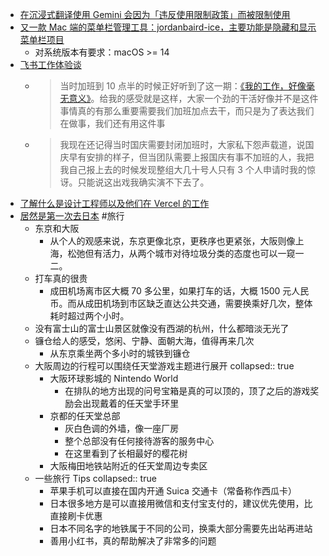 - [在沉浸式翻译使用 Gemini 会因为「违反使用限制政策」而被限制使用](https://twitter.com/luoleiorg/status/1774641029553013157)
- [又一款 Mac 端的菜单栏管理工具：jordanbaird-ice，主要功能是隐藏和显示菜单栏项目](https://github.com/jordanbaird/Ice)
	- 对系统版本有要求：macOS >= 14
- [飞书工作体验谈](https://www.v2ex.com/t/1028575)
	- > 当时加班到 10 点半的时候正好听到了这一期：[《我的工作，好像毫无意义》](https://www.gcores.com/radios/167783)。给我的感受就是这样，大家一个劲的干活好像并不是这件事情真的有那么重要需要我们加班加点去干，而只是为了表达我们在做事，我们还有用这件事
	- > 我现在还记得当时国庆需要封闭加班时，大家私下怨声载道，说国庆早有安排的样子，但当团队需要上报国庆有事不加班的人，我把我自己报上去的时候发现整组大几十号人只有 3 个人申请时我的惊讶。只能说这出戏我确实演不下去了。
- [了解什么是设计工程师以及他们在 Vercel 的工作](https://vercel.com/blog/design-engineering-at-vercel)
- [居然是第一次去日本](https://houjoe.notion.site/566f85f89b34475f8ce68697bf172b61) #旅行
	- 东京和大阪
		- 从个人的观感来说，东京更像北京，更秩序也更紧张，大阪则像上海，松弛但有活力，从两个城市对待垃圾分类的态度也可以一窥一二。
	- 打车真的很贵
		- 成田机场离市区大概 70 多公里，如果打车的话，大概 1500 元人民币。而从成田机场到市区缺乏直达公共交通，需要换乘好几次，整体耗时超过两个小时。
	- 没有富士山的富士山景区就像没有西湖的杭州，什么都暗淡无光了
	- 镰仓给人的感受，悠闲、宁静、面朝大海，值得再来几次
		- 从东京乘坐两个多小时的城铁到镰仓
	- 大阪周边的行程可以围绕任天堂游戏主题进行展开
	  collapsed:: true
		- 大阪环球影城的 Nintendo World
			- 在排队的地方出现的问号宝箱是真的可以顶的，顶了之后的游戏奖励会出现戴着的任天堂手环里
		- 京都的任天堂总部
			- 灰白色调的外墙，像一座厂房
			- 整个总部没有任何接待游客的服务中心
			- 在这里看到了长相最好的樱花树
		- 大阪梅田地铁站附近的任天堂周边专卖区
	- 一些旅行 Tips
	  collapsed:: true
		- 苹果手机可以直接在国内开通 Suica 交通卡（常备称作西瓜卡）
		- 日本很多地方是可以直接用微信和支付宝支付的，建议优先使用，比直接刷卡优惠
		- 日本不同名字的地铁属于不同的公司，换乘大部分需要先出站再进站
		- 善用小红书，真的帮助解决了非常多的问题